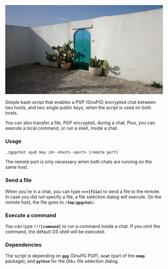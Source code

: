 ![alt text](https://raw.githubusercontent.com/nkoster/gpgchat/master/upload.png "gpgchat")

Simple bash script that enables a PGP (GnuPG) encrypted chat between two hosts,
and two single public keys, when the script is used on both hosts.

You can also transfer a file, PGP encrypted, during a chat. Plus, you can execute
a local command, or run a shell, inside a chat.

### Usage
```
./gpgchat <pub key id> <host> <port> [remote port]
```
The remote port is only necessary when both chats are running on the same host.

### Send a file
When you're in a chat, you can type **`>>>[file]`** to send a file to the remote.
In case you did not specify a file, a file selection dialog will execute.
On the remote host, the file goes to **`/tmp/gpgchat/`**.

### Execute a command
You can type **`!!![command]`** to run a command inside a chat.
If you omit the command, the default OS shell will be executed.

### Dependencies
The script is depending on **`gpg`** (GnuPG PGP), **`ncat`** (part of
the **`nmap`** package), and **`python`** for the Gtk+ file selection dialog. 
